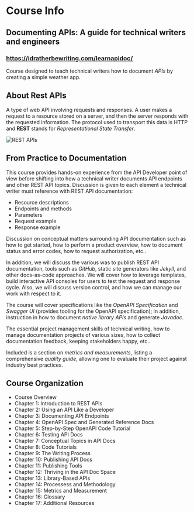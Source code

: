 # Course Info

## Documenting APIs: A guide for technical writers and engineers

### https://idratherbewriting.com/learnapidoc/

Course designed to teach technical writers how to document *APIs* by creating a simple weather app. 


## About Rest APIs

A type of web API involving requests and responses. A user makes a request to a resource stored on a server, and then the server responds with the requested information. The protocol used to transport this data is HTTP and **REST** stands for *Representational State Transfer*.

![REST APIs](Images/REST-APIs.png)

## From Practice to Documentation 

This course provides hands-on experience from the API Developer point of view before shifting into how a technical writer documents API endpoints and other REST API topics. Discussion is given to each element a technical writer must reference with REST API documentation:
- Resource descriptions
- Endpoints and methods
- Parameters
- Request example
- Response example

Discussion on conceptual matters surrounding API documentation such as how to get started, how to perform a product overview, how to document status and error codes, how to request authorization, etc.. 

In addition, we will discuss the various was to publish REST API documentation, tools such as *GitHub*, static site generators like *Jekyll*, and other docs-as-code approaches. We will cover how to leverage templates, build interactive API consoles for users to test the request and response cycle. Also, we will discuss version control, and how we can manage our work with respect to it.  

The course will cover specifications like the *OpenAPI Specification* and *Swagger UI* (provides tooling for the OpenAPI specification); in addition, instruction in how to document *native library APIs* and generate *Javadoc*.

The essential project management skills of technical writing, how to manage documentation projects of various sizes, how to collect documentation feedback, keeping stakeholders happy, etc..

Included is a section on *metrics and measurements*, listing a comprehensive *quality guide*, allowing one to evaluate their project against industry best practices. 

## Course Organization

- Course Overview
- Chapter 1: Introduction to REST APIs
- Chapter 2: Using an API Like a Developer
- Chapter 3: Documenting API Endpoints
- Chapter 4: OpenAPI Spec and Generated Reference Docs
- Chapter 5: Step-by-Step OpenAPI Code Tutorial
- Chapter 6: Testing API Docs
- Chapter 7: Conceptual Topics in API Docs
- Chapter 8: Code Tutorials
- Chapter 9: The Writing Process
- Chapter 10: Publishing API Docs
- Chapter 11: Publishing Tools
- Chapter 12: Thriving in the API Doc Space
- Chapter 13: Library-Based APIs
- Chapter 14: Processess and Methodology
- Chapter 15: Metrics and Measurement
- Chapter 16: Glossary
- Chapter 17: Additional Resources